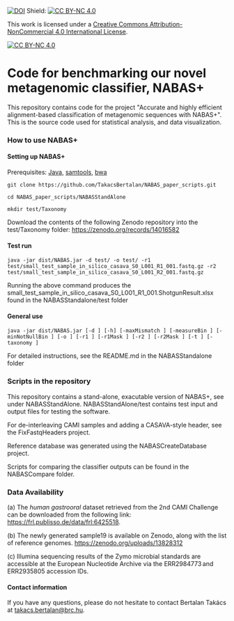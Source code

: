 [![DOI](https://zenodo.org/badge/556662190.svg)](https://doi.org/10.5281/zenodo.14097479)
Shield: [![CC BY-NC 4.0][cc-by-nc-shield]][cc-by-nc]

This work is licensed under a
[Creative Commons Attribution-NonCommercial 4.0 International License][cc-by-nc].

[![CC BY-NC 4.0][cc-by-nc-image]][cc-by-nc]

[cc-by-nc]: https://creativecommons.org/licenses/by-nc/4.0/
[cc-by-nc-image]: https://licensebuttons.net/l/by-nc/4.0/88x31.png
[cc-by-nc-shield]: https://img.shields.io/badge/License-CC%20BY--NC%204.0-lightgrey.svg

# Code for benchmarking our novel metagenomic classifier, NABAS+

This repository contains code for the project "Accurate and highly efficient alignment-based classification of metagenomic sequences with NABAS+". This is the source code used for statistical analysis, and data visualization.

### How to use NABAS+

#### Setting up NABAS+ 

Prerequisites: [Java](https://www.java.com/en/), [samtools](https://github.com/samtools/samtools), [bwa](https://github.com/lh3/bwa)


`git clone https://github.com/TakacsBertalan/NABAS_paper_scripts.git`

`cd NABAS_paper_scripts/NABASStandAlone`

`mkdir test/Taxonomy`

Download the contents of the following Zenodo repository into the test/Taxonomy folder: https://zenodo.org/records/14016582

#### Test run

`java -jar dist/NABAS.jar -d test/ -o test/ -r1 test/small_test_sample_in_silico_casava_S0_L001_R1_001.fastq.gz -r2 test/small_test_sample_in_silico_casava_S0_L001_R2_001.fastq.gz`

Running the above command produces the small_test_sample_in_silico_casava_S0_L001_R1_001.ShotgunResult.xlsx found in the NABASStandalone/test folder

#### General use

`java -jar dist/NABAS.jar [-d ] [-h] [-maxMismatch ] [-measureBin ] [-minNotNullBin ] [-o ] [-r1 ] [-r1Mask ]
[-r2 ] [-r2Mask ] [-t ] [-taxonomy ]`



For detailed instructions, see the README.md in the NABASStandalone folder

### Scripts in the repository
This repository contains a stand-alone, exacutable version of NABAS+, see under NABASStandAlone. NABASStandAlone/test contains test input and output files for testing the software.

For de-interleaving CAMI samples and adding a CASAVA-style header, see the FixFastqHeaders project.

Reference database was generated using the NABASCreateDatabase project.

Scripts for comparing the classifier outputs can be found in the NABASCompare folder.

### Data Availability
(a) The _human gastrooral_ dataset retrieved from the 2nd CAMI Challenge can be downloaded from the following link: https://frl.publisso.de/data/frl:6425518. 

(b) The newly generated sample19 is available on Zenodo, along with the list of reference genomes. https://zenodo.org/uploads/13828312 

(c) Illumina sequencing results of the Zymo microbial standards are accessible at the European Nucleotide Archive via the ERR2984773 and ERR2935805 accession IDs.




#### Contact information
If you have any questions, please do not hesitate to contact Bertalan Takács at takacs.bertalan@brc.hu.

